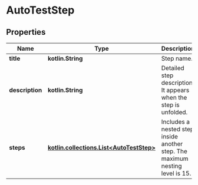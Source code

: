 
# AutoTestStep

## Properties
| Name | Type | Description | Notes |
| ------------ | ------------- | ------------- | ------------- |
| **title** | **kotlin.String** | Step name. |  |
| **description** | **kotlin.String** | Detailed step description. It appears when the step is unfolded. |  [optional] |
| **steps** | [**kotlin.collections.List&lt;AutoTestStep&gt;**](AutoTestStep.md) | Includes a nested step inside another step. The maximum nesting level is 15. |  [optional] |



